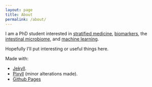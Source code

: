 ```yaml
---
layout: page
title: About 
permalink: /about/
---
```


I am a PhD student interested in [stratified medicine](http://biomed.science.ulster.ac.uk/stratifiedmed/-What-is-Stratified-Medicine-.html),  [biomarkers](https://en.wikipedia.org/wiki/Biomarker), the [intestinal microbiome](https://en.wikipedia.org/wiki/Human_microbiota#Intestinal_flora), and [machine learning](https://en.wikipedia.org/?title=Machine_learning).

Hopefully I'll put interesting or useful things here.

Made with:
* [Jekyll](http://jekyllrb.com/).
* [Pixyll](https://github.com/johnotander/pixyll) (minor alterations made).
* [Github Pages](https://pages.github.com/)